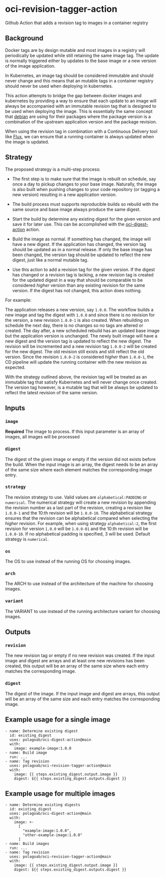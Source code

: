 # oci-revision-tagger-action
Github Action that adds a revision tag to images in a container registry

## Background

Docker tags are by design mutable and most images in a registry will periodically be updated while still retaining the
same image tag. The update is normally triggered either by updates to the base image or a new version of the image
application. 

In Kubernetes, an image tag should be considered immutable and should never change and this means that an mutable tags
in a container registry should never be used when deploying in kubernetes.

This action attempts to bridge the gap between docker images and kubernetes by providing a way to ensure that each
update to an image will always be accompanied with an immutable revision tag that is designed to be used when 
deploying the image. This is essentially the same concept that 
[debian](https://www.debian.org/doc/debian-policy/ch-controlfields.html#version) are using for their packages where the package version is a combination of the upstream application version and the package revision.

When using the revision tag in combination with a Continuous Delivery tool like [Flux](https://fluxcd.io), we can ensure that a running container is always updated when the image is updated.

## Strategy

The proposed strategy is a multi-step process:

* The first step is to make sure that the image is rebuilt on schedule,
say once a day to pickup changes to your base image. Naturally, the image is also built when pushing changes 
to your code repository (or tagging a new version) resulting in a new application version. 

* The build process must supports reproducible builds so rebuild with the same source and base image always produce the same digest.

* Start the build by determine any existing digest for the given version and save it for later use. This can be accomplished with the [oci-digest-action](https://github.com/polagoab/oci-digest-action) action.

* Build the image as normal. If something has changed, the image will have a new digest. If the application has changed, the version tag should be updated as in a normal release. If only the base image has been changed, the version tag should be updated to reflect the new digest, just like a normal mutable tag.

* Use this action to add a revision tag for the given version. If the digest has changed or a revision tag is lacking, a new revision tag is created for the updated digest in a way that should be comparable to be considered *higher* version than any existing revision for the same version. If the digest has not changed, this action does nothing.

For example:

The application releases a new version, say `1.0.0`. The workflow builds a new image and tag the digest with 
`1.0.0` and since there is no revision for the version, a new revision `1.0.0-1` is also created. When rebuilding on schedule the next day, there is no changes so no tags are altered or created. The day after, a new scheduled rebuild has an updated base image but the application version is unchanged. The newly built image will have a new digest and the version tag is updated to reflect the new digest. The revision will be incremented and a new revision tag `1.0.0-2` will be created for the new digest. The old revision still exists and still reflect the old version. Since the revision `1.0.0-2` is considered *higher* than `1.0.0-1`, the CD pipeline will update the running container with the new revision as expected. 

With the strategy outlined above, the revision tag will be treated as an immutable tag that satisfy Kubernetes and will never change once created. The version tag however, is a mutable tag that will be always be updated to reflect the latest revision of the same version.

## Inputs

### `image`

**Required** The image to process. If this input parameter is an array of images, all images will be processed

### `digest`

The digest of the given image or empty if the version did not exists before the build. When the input image is an array, the digest needs to be an array of the same size where each element matches the corresponding image entry.

### `strategy`

The revision strategy to use. Valid values are `alphabetical:PADDING` or `numerical`. The numerical strategy will create a new revision by appending the revision number as a last part of the revision, creating a revision like 
`1.0.0-1` and the 10:th revision will be `1.0.0-10`. The alphabetical strategy ensures that the revision can be alphabetical compared when selecting the *higher* revision. For example, when using strategy `alphabetical:2`, the first revision for version `1.0.0` will be `1.0.0-01` and the 10:th revision will be `1.0.0-10`. If no alphabetical padding is specified, 3 will be used. Default strategy is `numerical`.

### `os`

The OS to use instead of the running OS for choosing images.

### `arch`

The ARCH to use instead of the architecture of the machine for choosing images.

### `variant`

The VARIANT to use instead of the running architecture variant for choosing images.

## Outputs

### `revision`

The new revision tag or empty if no new revision was created. If the input image and digest are arrays and at least one new revisions has been created, this output will be an array of the same size where each entry matches the corresponding image.

### `digest`

The digest of the image. If the input image and digest are arrays, this output will be an array of the same size and each entry matches the corresponding image.

## Example usage for a single image

```
- name: Determine existing digest
  id: existing_digest
  uses: polagoab/oci-digest-action@main
  with:
    image: example-image:1.0.0
- name: Build image
  run: ...
- name: Tag revision
  uses: polagoab/oci-revision-tagger-action@main
  with:
    image: {{ steps.existing_digest.output.image }}
    digest: ${{ steps.existing_digest.outputs.digest }}
```

## Example usage for multiple images

```
- name: Determine existing digests
  id: existing_digest
  uses: polagoab/oci-digest-action@main
  with:
    image: >-
      [ 
        "example-image:1.0.0", 
        "other-example-image:1.0.0"
      ]
- name: Build images
  run: ...
- name: Tag revision
  uses: polagoab/oci-revision-tagger-action@main
  with:
    image: {{ steps.existing_digest.output.image }}
    digest: ${{ steps.existing_digest.outputs.digest }}
```
